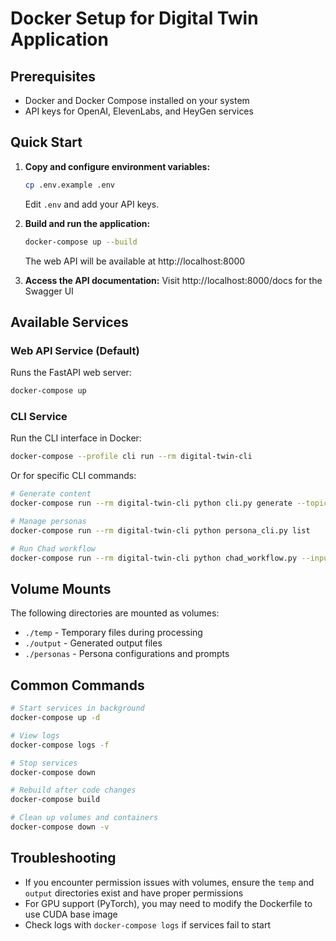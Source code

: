 # Docker Setup for Digital Twin Application

## Prerequisites
- Docker and Docker Compose installed on your system
- API keys for OpenAI, ElevenLabs, and HeyGen services

## Quick Start

1. **Copy and configure environment variables:**
   ```bash
   cp .env.example .env
   ```
   Edit `.env` and add your API keys.

2. **Build and run the application:**
   ```bash
   docker-compose up --build
   ```
   The web API will be available at http://localhost:8000

3. **Access the API documentation:**
   Visit http://localhost:8000/docs for the Swagger UI

## Available Services

### Web API Service (Default)
Runs the FastAPI web server:
```bash
docker-compose up
```

### CLI Service
Run the CLI interface in Docker:
```bash
docker-compose --profile cli run --rm digital-twin-cli
```

Or for specific CLI commands:
```bash
# Generate content
docker-compose run --rm digital-twin-cli python cli.py generate --topic "Your topic"

# Manage personas
docker-compose run --rm digital-twin-cli python persona_cli.py list

# Run Chad workflow
docker-compose run --rm digital-twin-cli python chad_workflow.py --input-file audio.mp3
```

## Volume Mounts

The following directories are mounted as volumes:
- `./temp` - Temporary files during processing
- `./output` - Generated output files
- `./personas` - Persona configurations and prompts

## Common Commands

```bash
# Start services in background
docker-compose up -d

# View logs
docker-compose logs -f

# Stop services
docker-compose down

# Rebuild after code changes
docker-compose build

# Clean up volumes and containers
docker-compose down -v
```

## Troubleshooting

- If you encounter permission issues with volumes, ensure the `temp` and `output` directories exist and have proper permissions
- For GPU support (PyTorch), you may need to modify the Dockerfile to use CUDA base image
- Check logs with `docker-compose logs` if services fail to start